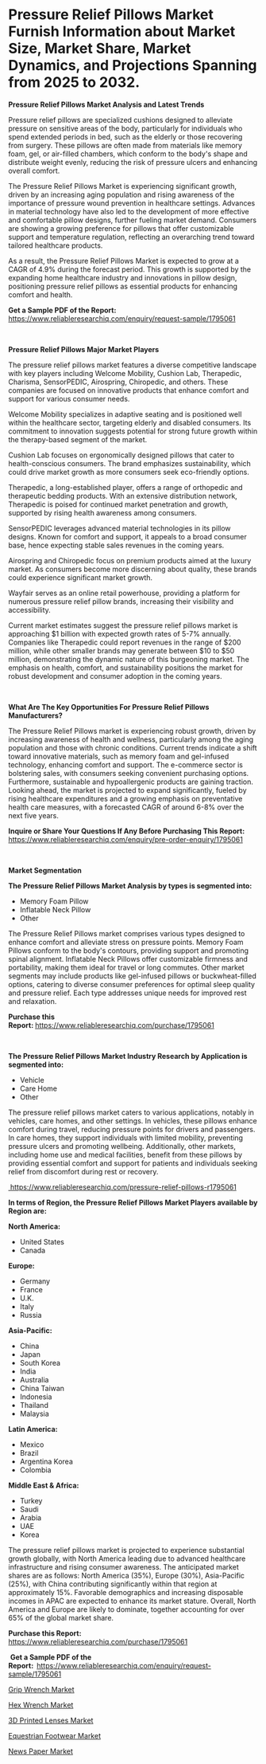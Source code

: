 <p><h1>Pressure Relief Pillows Market Furnish Information about Market Size, Market Share, Market Dynamics, and Projections Spanning from 2025 to 2032.</h1></p><p><strong>Pressure Relief Pillows Market Analysis and Latest Trends</strong></p>
<p><p>Pressure relief pillows are specialized cushions designed to alleviate pressure on sensitive areas of the body, particularly for individuals who spend extended periods in bed, such as the elderly or those recovering from surgery. These pillows are often made from materials like memory foam, gel, or air-filled chambers, which conform to the body's shape and distribute weight evenly, reducing the risk of pressure ulcers and enhancing overall comfort.</p><p>The Pressure Relief Pillows Market is experiencing significant growth, driven by an increasing aging population and rising awareness of the importance of pressure wound prevention in healthcare settings. Advances in material technology have also led to the development of more effective and comfortable pillow designs, further fueling market demand. Consumers are showing a growing preference for pillows that offer customizable support and temperature regulation, reflecting an overarching trend toward tailored healthcare products.</p><p>As a result, the Pressure Relief Pillows Market is expected to grow at a CAGR of 4.9% during the forecast period. This growth is supported by the expanding home healthcare industry and innovations in pillow design, positioning pressure relief pillows as essential products for enhancing comfort and health.</p></p>
<p><strong>Get a Sample PDF of the Report:&nbsp;</strong> <a href="https://www.reliableresearchiq.com/enquiry/request-sample/1795061?utm_campaign=1144&utm_medium=2&utm_source=Github&utm_content=ia&utm_term=04042025&utm_id=pressure-relief-pillows">https://www.reliableresearchiq.com/enquiry/request-sample/1795061</a></p>
<p>&nbsp;</p>
<p><strong>Pressure Relief Pillows Major Market Players</strong></p>
<p><p>The pressure relief pillows market features a diverse competitive landscape with key players including Welcome Mobility, Cushion Lab, Therapedic, Charisma, SensorPEDIC, Airospring, Chiropedic, and others. These companies are focused on innovative products that enhance comfort and support for various consumer needs.</p><p>Welcome Mobility specializes in adaptive seating and is positioned well within the healthcare sector, targeting elderly and disabled consumers. Its commitment to innovation suggests potential for strong future growth within the therapy-based segment of the market.</p><p>Cushion Lab focuses on ergonomically designed pillows that cater to health-conscious consumers. The brand emphasizes sustainability, which could drive market growth as more consumers seek eco-friendly options.</p><p>Therapedic, a long-established player, offers a range of orthopedic and therapeutic bedding products. With an extensive distribution network, Therapedic is poised for continued market penetration and growth, supported by rising health awareness among consumers.</p><p>SensorPEDIC leverages advanced material technologies in its pillow designs. Known for comfort and support, it appeals to a broad consumer base, hence expecting stable sales revenues in the coming years.</p><p>Airospring and Chiropedic focus on premium products aimed at the luxury market. As consumers become more discerning about quality, these brands could experience significant market growth.</p><p>Wayfair serves as an online retail powerhouse, providing a platform for numerous pressure relief pillow brands, increasing their visibility and accessibility.</p><p>Current market estimates suggest the pressure relief pillows market is approaching $1 billion with expected growth rates of 5-7% annually. Companies like Therapedic could report revenues in the range of $200 million, while other smaller brands may generate between $10 to $50 million, demonstrating the dynamic nature of this burgeoning market. The emphasis on health, comfort, and sustainability positions the market for robust development and consumer adoption in the coming years.</p></p>
<p>&nbsp;</p>
<p><strong>What Are The Key Opportunities For Pressure Relief Pillows Manufacturers?</strong></p>
<p><p>The Pressure Relief Pillows market is experiencing robust growth, driven by increasing awareness of health and wellness, particularly among the aging population and those with chronic conditions. Current trends indicate a shift toward innovative materials, such as memory foam and gel-infused technology, enhancing comfort and support. The e-commerce sector is bolstering sales, with consumers seeking convenient purchasing options. Furthermore, sustainable and hypoallergenic products are gaining traction. Looking ahead, the market is projected to expand significantly, fueled by rising healthcare expenditures and a growing emphasis on preventative health care measures, with a forecasted CAGR of around 6-8% over the next five years.</p></p>
<p><strong>Inquire or Share Your Questions If Any Before Purchasing This Report:</strong> <a href="https://www.reliableresearchiq.com/enquiry/pre-order-enquiry/1795061?utm_campaign=1144&utm_medium=2&utm_source=Github&utm_content=ia&utm_term=04042025&utm_id=pressure-relief-pillows">https://www.reliableresearchiq.com/enquiry/pre-order-enquiry/1795061</a></p>
<p>&nbsp;</p>
<p><strong>Market Segmentation</strong></p>
<p><strong>The Pressure Relief Pillows Market Analysis by types is segmented into:</strong></p>
<p><ul><li>Memory Foam Pillow</li><li>Inflatable Neck Pillow</li><li>Other</li></ul></p>
<p><p>The Pressure Relief Pillows market comprises various types designed to enhance comfort and alleviate stress on pressure points. Memory Foam Pillows conform to the body's contours, providing support and promoting spinal alignment. Inflatable Neck Pillows offer customizable firmness and portability, making them ideal for travel or long commutes. Other market segments may include products like gel-infused pillows or buckwheat-filled options, catering to diverse consumer preferences for optimal sleep quality and pressure relief. Each type addresses unique needs for improved rest and relaxation.</p></p>
<p><strong>Purchase this Report:&nbsp;</strong><a href="https://www.reliableresearchiq.com/purchase/1795061?utm_campaign=1144&utm_medium=2&utm_source=Github&utm_content=ia&utm_term=04042025&utm_id=pressure-relief-pillows">https://www.reliableresearchiq.com/purchase/1795061</a></p>
<p>&nbsp;</p>
<p><strong>The Pressure Relief Pillows Market Industry Research by Application is segmented into:</strong></p>
<p><ul><li>Vehicle</li><li>Care Home</li><li>Other</li></ul></p>
<p><p>The pressure relief pillows market caters to various applications, notably in vehicles, care homes, and other settings. In vehicles, these pillows enhance comfort during travel, reducing pressure points for drivers and passengers. In care homes, they support individuals with limited mobility, preventing pressure ulcers and promoting wellbeing. Additionally, other markets, including home use and medical facilities, benefit from these pillows by providing essential comfort and support for patients and individuals seeking relief from discomfort during rest or recovery.</p></p>
<p><a href="https://www.reliableresearchiq.com/pressure-relief-pillows-r1795061?utm_campaign=1144&utm_medium=2&utm_source=Github&utm_content=ia&utm_term=04042025&utm_id=pressure-relief-pillows">&nbsp;https://www.reliableresearchiq.com/pressure-relief-pillows-r1795061</a></p>
<p><strong>In terms of Region, the Pressure Relief Pillows Market Players available by Region are:</strong></p>
<p>
    <p> <strong> North America: </strong>
        <ul>
            <li>United States</li>
            <li>Canada</li>
        </ul>
        </p> 
    <p> <strong> Europe: </strong>
        <ul>
            <li>Germany</li>
            <li>France</li>
            <li>U.K.</li>
            <li>Italy</li>
            <li>Russia</li>
        </ul>
        </p> 
    <p> <strong> Asia-Pacific: </strong>
        <ul>
            <li>China</li>
            <li>Japan</li>
            <li>South Korea</li>
            <li>India</li>
            <li>Australia</li>
            <li>China Taiwan</li>
            <li>Indonesia</li>
            <li>Thailand</li>
            <li>Malaysia</li>
        </ul>
        </p> 
    <p> <strong> Latin America: </strong>
        <ul>
            <li>Mexico</li>
            <li>Brazil</li>
            <li>Argentina Korea</li>
            <li>Colombia</li>
        </ul>
        </p> 
    <p> <strong> Middle East & Africa: </strong>
        <ul>
            <li>Turkey</li>
            <li>Saudi</li>
            <li>Arabia</li>
            <li>UAE</li>
            <li>Korea</li>
        </ul>
    </p>
    </p>
<p><p>The pressure relief pillows market is projected to experience substantial growth globally, with North America leading due to advanced healthcare infrastructure and rising consumer awareness. The anticipated market shares are as follows: North America (35%), Europe (30%), Asia-Pacific (25%), with China contributing significantly within that region at approximately 15%. Favorable demographics and increasing disposable incomes in APAC are expected to enhance its market stature. Overall, North America and Europe are likely to dominate, together accounting for over 65% of the global market share.</p></p>
<p><strong>Purchase this Report: </strong><a href="https://www.reliableresearchiq.com/purchase/1795061?utm_campaign=1144&utm_medium=2&utm_source=Github&utm_content=ia&utm_term=04042025&utm_id=pressure-relief-pillows">https://www.reliableresearchiq.com/purchase/1795061</a></p>
<p>&nbsp;<strong>Get a Sample PDF of the Report:&nbsp;&nbsp;</strong><a href="https://www.reliableresearchiq.com/enquiry/request-sample/1795061?utm_campaign=1144&utm_medium=2&utm_source=Github&utm_content=ia&utm_term=04042025&utm_id=pressure-relief-pillows">https://www.reliableresearchiq.com/enquiry/request-sample/1795061</a></p>
<p><strong></strong></p>
<p><p><a href="https://github.com/amramcocosxa/Market-Research-Report-List-1/blob/main/grip-wrench-market.md?utm_campaign=1144&utm_medium=2&utm_source=Github&utm_content=ia&utm_term=04042025&utm_id=pressure-relief-pillows">Grip Wrench Market</a></p><p><a href="https://github.com/nkomdaumis16/Market-Research-Report-List-1/blob/main/hex-wrench-market.md?utm_campaign=1144&utm_medium=2&utm_source=Github&utm_content=ia&utm_term=04042025&utm_id=pressure-relief-pillows">Hex Wrench Market</a></p><p><a href="https://github.com/ioniafidian4/Market-Research-Report-List-1/blob/main/3d-printed-lenses-market.md?utm_campaign=1144&utm_medium=2&utm_source=Github&utm_content=ia&utm_term=04042025&utm_id=pressure-relief-pillows">3D Printed Lenses Market</a></p><p><a href="https://github.com/welfmimon/Market-Research-Report-List-1/blob/main/equestrian-footwear-market.md?utm_campaign=1144&utm_medium=2&utm_source=Github&utm_content=ia&utm_term=04042025&utm_id=pressure-relief-pillows">Equestrian Footwear Market</a></p><p><a href="https://github.com/khifzaba/Market-Research-Report-List-1/blob/main/news-paper-market.md?utm_campaign=1144&utm_medium=2&utm_source=Github&utm_content=ia&utm_term=04042025&utm_id=pressure-relief-pillows">News Paper Market</a></p></p>